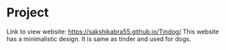 # Project
Link to view website: https://sakshikabra55.github.io/Tindog/
This website has a minimalistic design. It is same as tinder and used for dogs.
